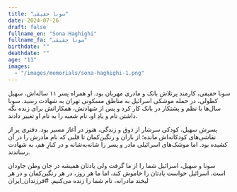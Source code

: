 ```yaml
---
title: "سونا حقیقی"
date: 2024-07-26
draft: false
fullname_en: "Sona Haghighi"
fullname_fa: "سونا حقیقی"
birthdate: ""
deathdate: ""
age: "11"
images:
  - "/images/memorials/sona-haghighi-1.png"
---
```


سونا حقیقی، کارمند پرتلاش بانک و مادری مهربان بود. او همراه پسر ۱۱ ساله‌اش، سهیل کطولی، در حمله موشکی اسرائیل به مناطق مسکونی تهران به شهادت رسید.
سونا سال‌ها با نظم و پشتکار در بانک کار کرد و پس از شهادتش، همکارانش برای زنده نگه داشتن نام و یادِ او، نام شعبه را به نام او تغییر دادند.

پسرش سهیل، کودکی سرشار از ذوق و زندگی، هنوز در آغاز مسیر بود. دفتری پر از نقاشی‌های کودکانه‌اش مانده؛ از باران و رنگین‌کمان تا قلبی که نام مادرش را در آن کشیده بود. اما موشک‌های اسرائیلی مادر و پسر را شانه‌به‌شانه و در کنارِ هم، به شهادت رساندند.

سونا و سهیل، اسرائیل شما را از ما گرفت ولی یادتان همیشه در جان وطن جاودان است. اسرائیل خواست یادتان را خاموش کند، اما ما هر روز، در هر رنگین‌کمان و در هر لبخند مادرانه، نام شما را زنده می‌کنیم.
#فرزندان_ایران